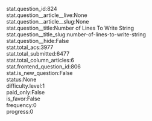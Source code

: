 stat.question_id:824  
stat.question__article__live:None  
stat.question__article__slug:None  
stat.question__title:Number of Lines To Write String  
stat.question__title_slug:number-of-lines-to-write-string  
stat.question__hide:False  
stat.total_acs:3977  
stat.total_submitted:6477  
stat.total_column_articles:6  
stat.frontend_question_id:806  
stat.is_new_question:False  
status:None  
difficulty.level:1  
paid_only:False  
is_favor:False  
frequency:0  
progress:0  
